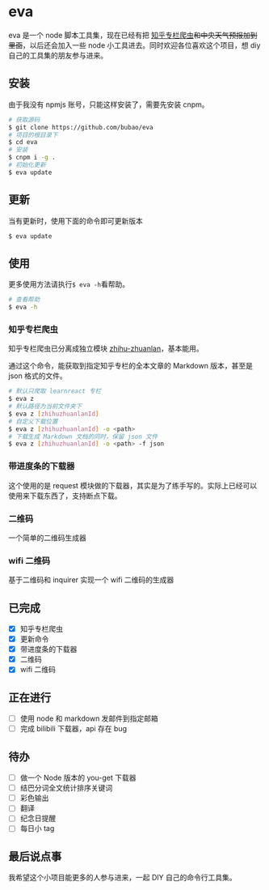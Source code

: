 # eva

eva 是一个 node 脚本工具集，现在已经有把 [知乎专栏爬虫](https://github.com/bubao/zhihu-zhuanlan)~~和中央天气预报加到里面~~，以后还会加入一些 node 小工具进去。同时欢迎各位喜欢这个项目，想 diy 自己的工具集的朋友参与进来。

## 安装

由于我没有 npmjs 账号，只能这样安装了，需要先安装 cnpm。

```sh
# 获取源码
$ git clone https://github.com/bubao/eva
# 项目的根目录下
$ cd eva
# 安装
$ cnpm i -g .
# 初始化更新
$ eva update
```

## 更新

当有更新时，使用下面的命令即可更新版本

```sh
$ eva update
```

## 使用

更多使用方法请执行`$ eva -h`看帮助。

```sh
# 查看帮助
$ eva -h
```

### 知乎专栏爬虫

知乎专栏爬虫已分离成独立模块 [zhihu-zhuanlan](https://github.com/bubao/zhihu-zhuanlan)，基本能用。

通过这个命令，能获取到指定知乎专栏的全本文章的 Markdown 版本，甚至是 json 格式的文件。

```sh
# 默认只爬取 learnreact 专栏
$ eva z
# 默认路径为当前文件夹下
$ eva z [zhihuzhuanlanId]
# 自定义下载位置
$ eva z [zhihuzhuanlanId] -o <path>
# 下载生成 Markdown 文档的同时，保留 json 文件
$ eva z [zhihuzhuanlanId] -o <path> -f json
```

### 带进度条的下载器

这个使用的是 request 模块做的下载器，其实是为了练手写的。实际上已经可以使用来下载东西了，支持断点下载。

### 二维码

一个简单的二维码生成器

### wifi 二维码

基于二维码和 inquirer 实现一个 wifi 二维码的生成器

## 已完成

- [x] 知乎专栏爬虫
- [x] 更新命令
- [x] 带进度条的下载器
- [x] 二维码
- [x] wifi 二维码

## 正在进行

- [ ] 使用 node 和 markdown 发邮件到指定邮箱
- [ ] 完成 bilibili 下载器，api 存在 bug

## 待办

- [ ] 做一个 Node 版本的 you-get 下载器
- [ ] 结巴分词全文统计排序关键词
- [ ] 彩色输出
- [ ] 翻译
- [ ] 纪念日提醒
- [ ] 每日小 tag

## 最后说点事

我希望这个小项目能更多的人参与进来，一起 DIY 自己的命令行工具集。
